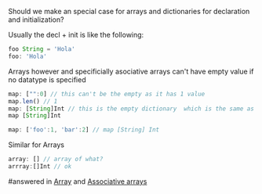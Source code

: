Should we make an special case for arrays and dictionaries for declaration and initialization? 

Usually the decl + init is like the following: 
```javascript
foo String = 'Hola'
foo: 'Hola'

```

Arrays however and specificially asociative arrays can't have empty value if no datatype is specified


```js
map: ["":0] // this can't be the empty as it has 1 value
map.len() // 1
map: [String]Int // this is the empty dictionary  which is the same as
map [String]Int   

map: ['foo':1, 'bar':2] // map [String] Int

```

Similar for Arrays

```js
array: [] // array of what? 
arrray:[]Int // ok

```
#answered in [Array](../../Features/Array.md) and [Associative arrays](../../Features/Associative%20arrays.md)
